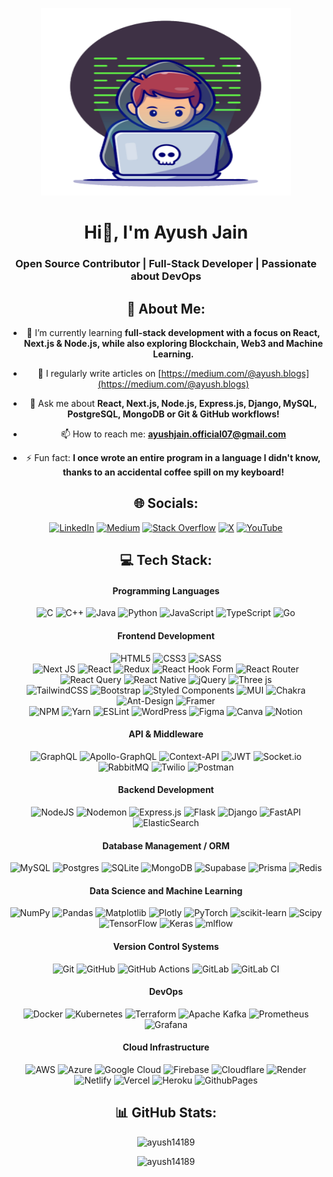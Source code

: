 <p align="center">
  <img src="avatar.svg" alt="avatar" width="400" height="300">
</p>

<h1 align="center">Hi👋, I'm Ayush Jain</h1>
<h3 align="center">Open Source Contributor | Full-Stack Developer | Passionate about DevOps</h3>
<div align="center">

## 💫 About Me:
<!--<img align='right' src="avatar.svg" alt="avatar" width="300" />-->
<!--- 🔭 I’m currently working on
- 👯 I’m looking to collaborate on
- 🤝 I’m looking for help with -->

<!--<div style="display: flex; justify-content: center; align-items: flex-start; margin-bottom: 20px;">
    <img align="right" src="avatar.svg" alt="avatar" width="300" style="margin-top: -20px; margin-bottom:20px"/>
</div>-->

<div>
    
- 🌱 I’m currently learning **full-stack development with a focus on React, Next.js & Node.js, while also exploring Blockchain, Web3 and Machine Learning.**
  
- 📝 I regularly write articles on [https://medium.com/@ayush.blogs](https://medium.com/@ayush.blogs)

- 💬 Ask me about **React, Next.js, Node.js, Express.js, Django, MySQL, PostgreSQL, MongoDB or Git & GitHub workflows!**

- 📫 How to reach me: **ayushjain.official07@gmail.com**

- ⚡ Fun fact: **I once wrote an entire program in a language I didn't know, thanks to an accidental coffee spill on my keyboard!**

</div>

## 🌐 Socials:
[![LinkedIn](https://img.shields.io/badge/LinkedIn-%230077B5.svg?logo=linkedin&logoColor=white)](https://linkedin.com/in/ayush-jain-techie) [![Medium](https://img.shields.io/badge/Medium-12100E?logo=medium&logoColor=white)](https://medium.com/@@ayush.blogs) [![Stack Overflow](https://img.shields.io/badge/-Stackoverflow-FE7A16?logo=stack-overflow&logoColor=white)](https://stackoverflow.com/users/22963243) [![X](https://img.shields.io/badge/X-black.svg?logo=X&logoColor=white)](https://x.com/ayushjain_14189) [![YouTube](https://img.shields.io/badge/YouTube-%23FF0000.svg?logo=YouTube&logoColor=white)](https://youtube.com/@@ayushjain_07) <!--[![Codepen](https://img.shields.io/badge/Codepen-000000?style=for-the-badge&logo=codepen&logoColor=white)](https://codepen.io/prcqdxzf-the-styleful)--> 

## 💻 Tech Stack:

#### Programming Languages
![C](https://img.shields.io/badge/c-%2300599C.svg?style=flat&logo=c&logoColor=white) ![C++](https://img.shields.io/badge/c++-%2300599C.svg?style=flat&logo=c%2B%2B&logoColor=white) ![Java](https://img.shields.io/badge/java-%23ED8B00.svg?style=flat&logo=openjdk&logoColor=white) ![Python](https://img.shields.io/badge/python-3670A0?style=flat&logo=python&logoColor=ffdd54) ![JavaScript](https://img.shields.io/badge/javascript-%23323330.svg?style=flat&logo=javascript&logoColor=%23F7DF1E) ![TypeScript](https://img.shields.io/badge/typescript-%23007ACC.svg?style=flat&logo=typescript&logoColor=white) ![Go](https://img.shields.io/badge/go-%2300ADD8.svg?style=flat&logo=go&logoColor=white)

#### Frontend Development
 ![HTML5](https://img.shields.io/badge/html5-%23E34F26.svg?style=flat&logo=html5&logoColor=white) ![CSS3](https://img.shields.io/badge/css3-%231572B6.svg?style=flat&logo=css3&logoColor=white) ![SASS](https://img.shields.io/badge/SASS-hotpink.svg?style=flat&logo=SASS&logoColor=white)
<br> ![Next JS](https://img.shields.io/badge/Next-black?style=flat&logo=next.js&logoColor=white) ![React](https://img.shields.io/badge/react-%2320232a.svg?style=flat&logo=react&logoColor=%2361DAFB) ![Redux](https://img.shields.io/badge/redux-%23593d88.svg?style=flat&logo=redux&logoColor=white) ![React Hook Form](https://img.shields.io/badge/React%20Hook%20Form-%23EC5990.svg?style=flat&logo=reacthookform&logoColor=white) ![React Router](https://img.shields.io/badge/React_Router-CA4245?style=flat&logo=react-router&logoColor=white) ![React Query](https://img.shields.io/badge/-React%20Query-FF4154?style=flat&logo=react%20query&logoColor=white) ![React Native](https://img.shields.io/badge/react_native-%2320232a.svg?style=flat&logo=react&logoColor=%2361DAFB) ![jQuery](https://img.shields.io/badge/jquery-%230769AD.svg?style=flat&logo=jquery&logoColor=white) ![Three js](https://img.shields.io/badge/threejs-black?style=flat&logo=three.js&logoColor=white)
<br> ![TailwindCSS](https://img.shields.io/badge/tailwindcss-%2338B2AC.svg?style=flat&logo=tailwind-css&logoColor=white) ![Bootstrap](https://img.shields.io/badge/bootstrap-%238511FA.svg?style=flat&logo=bootstrap&logoColor=white) ![Styled Components](https://img.shields.io/badge/styled--components-DB7093?style=flat&logo=styled-components&logoColor=white) ![MUI](https://img.shields.io/badge/MUI-%230081CB.svg?style=flat&logo=mui&logoColor=white) ![Chakra](https://img.shields.io/badge/chakra-%234ED1C5.svg?style=flat&logo=chakraui&logoColor=white) ![Ant-Design](https://img.shields.io/badge/-AntDesign-%230170FE?style=flat&logo=ant-design&logoColor=white) ![Framer](https://img.shields.io/badge/Framer-black?style=flat&logo=framer&logoColor=blue)
<br> ![NPM](https://img.shields.io/badge/NPM-%23CB3837.svg?style=flat&logo=npm&logoColor=white) ![Yarn](https://img.shields.io/badge/yarn-%232C8EBB.svg?style=flat&logo=yarn&logoColor=white) ![ESLint](https://img.shields.io/badge/ESLint-4B3263?style=flat&logo=eslint&logoColor=white) ![WordPress](https://img.shields.io/badge/WordPress-%23117AC9.svg?style=flat&logo=WordPress&logoColor=white) ![Figma](https://img.shields.io/badge/figma-%23F24E1E.svg?style=flat&logo=figma&logoColor=white) ![Canva](https://img.shields.io/badge/Canva-%2300C4CC.svg?style=flat&logo=Canva&logoColor=white) ![Notion](https://img.shields.io/badge/Notion-%23000000.svg?style=flat&logo=notion&logoColor=white)

#### API & Middleware
![GraphQL](https://img.shields.io/badge/-GraphQL-E10098?style=flat&logo=graphql&logoColor=white) ![Apollo-GraphQL](https://img.shields.io/badge/-ApolloGraphQL-311C87?style=flat&logo=apollo-graphql) ![Context-API](https://img.shields.io/badge/Context--Api-000000?style=flat&logo=react) ![JWT](https://img.shields.io/badge/JWT-black?style=flat&logo=JSON%20web%20tokens) ![Socket.io](https://img.shields.io/badge/Socket.io-black?style=flat&logo=socket.io&badgeColor=010101) ![RabbitMQ](https://img.shields.io/badge/rabbitmq-FF6600?style=flat&logo=rabbitmq&logoColor=white) ![Twilio](https://img.shields.io/badge/Twilio-F22F46?style=flat&logo=Twilio&logoColor=white) ![Postman](https://img.shields.io/badge/Postman-FF6C37?style=flat&logo=postman&logoColor=white)

#### Backend Development
![NodeJS](https://img.shields.io/badge/node.js-6DA55F?style=flat&logo=node.js&logoColor=white) ![Nodemon](https://img.shields.io/badge/NODEMON-%23323330.svg?style=flat&logo=nodemon&logoColor=%BBDEAD)  ![Express.js](https://img.shields.io/badge/express.js-%23404d59.svg?style=flat&logo=express&logoColor=%2361DAFB) ![Flask](https://img.shields.io/badge/flask-%23000.svg?style=flat&logo=flask&logoColor=white) ![Django](https://img.shields.io/badge/django-%23092E20.svg?style=flat&logo=django&logoColor=white) ![FastAPI](https://img.shields.io/badge/FastAPI-005571?style=flat&logo=fastapi) ![ElasticSearch](https://img.shields.io/badge/-ElasticSearch-005571?style=flat&logo=elasticsearch)

#### Database Management / ORM
![MySQL](https://img.shields.io/badge/mysql-4479A1.svg?style=flat&logo=mysql&logoColor=white) ![Postgres](https://img.shields.io/badge/postgres-%23316192.svg?style=flat&logo=postgresql&logoColor=white) ![SQLite](https://img.shields.io/badge/sqlite-%2307405e.svg?style=flat&logo=sqlite&logoColor=white) ![MongoDB](https://img.shields.io/badge/MongoDB-%234ea94b.svg?style=flat&logo=mongodb&logoColor=white) ![Supabase](https://img.shields.io/badge/Supabase-3ECF8E?style=flat&logo=supabase&logoColor=white) ![Prisma](https://img.shields.io/badge/Prisma-3982CE?style=flat&logo=Prisma&logoColor=white) ![Redis](https://img.shields.io/badge/redis-%23DD0031.svg?style=flat&logo=redis&logoColor=white)

#### Data Science and Machine Learning
![NumPy](https://img.shields.io/badge/numpy-%23013243.svg?style=flat&logo=numpy&logoColor=white) ![Pandas](https://img.shields.io/badge/pandas-%23150458.svg?style=flat&logo=pandas&logoColor=white) ![Matplotlib](https://img.shields.io/badge/Matplotlib-%23ffffff.svg?style=flat&logo=Matplotlib&logoColor=black) ![Plotly](https://img.shields.io/badge/Plotly-%233F4F75.svg?style=flat&logo=plotly&logoColor=white) ![PyTorch](https://img.shields.io/badge/PyTorch-%23EE4C2C.svg?style=flat&logo=PyTorch&logoColor=white) ![scikit-learn](https://img.shields.io/badge/scikit--learn-%23F7931E.svg?style=flat&logo=scikit-learn&logoColor=white) ![Scipy](https://img.shields.io/badge/SciPy-%230C55A5.svg?style=flat&logo=scipy&logoColor=%white) ![TensorFlow](https://img.shields.io/badge/TensorFlow-%23FF6F00.svg?style=flat&logo=TensorFlow&logoColor=white) ![Keras](https://img.shields.io/badge/Keras-%23D00000.svg?style=flat&logo=Keras&logoColor=white) ![mlflow](https://img.shields.io/badge/mlflow-%23d9ead3.svg?style=flat&logo=numpy&logoColor=blue)
<!--![Anaconda](https://img.shields.io/badge/Anaconda-%2344A833.svg?style=flat&logo=anaconda&logoColor=white) ![Power Bi](https://img.shields.io/badge/power_bi-F2C811?style=flat&logo=powerbi&logoColor=black)-->

#### Version Control Systems
![Git](https://img.shields.io/badge/git-%23F05033.svg?style=flat&logo=git&logoColor=white) ![GitHub](https://img.shields.io/badge/github-%23121011.svg?style=flat&logo=github&logoColor=white) ![GitHub Actions](https://img.shields.io/badge/github%20actions-%232671E5.svg?style=flat&logo=githubactions&logoColor=white) ![GitLab](https://img.shields.io/badge/gitlab-%23181717.svg?style=flat&logo=gitlab&logoColor=white) ![GitLab CI](https://img.shields.io/badge/gitlab%20CI-%23181717.svg?style=flat&logo=gitlab&logoColor=white)

#### DevOps
![Docker](https://img.shields.io/badge/docker-%230db7ed.svg?style=flat&logo=docker&logoColor=white) ![Kubernetes](https://img.shields.io/badge/kubernetes-%23326ce5.svg?style=flat&logo=kubernetes&logoColor=white) ![Terraform](https://img.shields.io/badge/terraform-%235835CC.svg?style=flat&logo=terraform&logoColor=white) ![Apache Kafka](https://img.shields.io/badge/Apache%20Kafka-000?style=flat&logo=apachekafka) ![Prometheus](https://img.shields.io/badge/Prometheus-E6522C?style=flat&logo=Prometheus&logoColor=white) ![Grafana](https://img.shields.io/badge/grafana-%23F46800.svg?style=flat&logo=grafana&logoColor=white)

#### Cloud Infrastructure
![AWS](https://img.shields.io/badge/AWS-%23FF9900.svg?style=flat&logo=amazon-aws&logoColor=white) ![Azure](https://img.shields.io/badge/azure-%230072C6.svg?style=flat&logo=microsoftazure&logoColor=white) ![Google Cloud](https://img.shields.io/badge/GoogleCloud-%234285F4.svg?style=flat&logo=google-cloud&logoColor=white) ![Firebase](https://img.shields.io/badge/firebase-%23039BE5.svg?style=flat&logo=firebase) ![Cloudflare](https://img.shields.io/badge/Cloudflare-F38020?style=flat&logo=Cloudflare&logoColor=white) ![Render](https://img.shields.io/badge/Render-%46E3B7.svg?style=flat&logo=render&logoColor=white) ![Netlify](https://img.shields.io/badge/netlify-%23000000.svg?style=flat&logo=netlify&logoColor=#00C7B7) ![Vercel](https://img.shields.io/badge/vercel-%23000000.svg?style=flat&logo=vercel&logoColor=white) ![Heroku](https://img.shields.io/badge/heroku-%23430098.svg?style=flat&logo=heroku&logoColor=white) ![GithubPages](https://img.shields.io/badge/github%20pages-121013?style=flat&logo=github&logoColor=white)

## 📊 GitHub Stats:
<!-- ![](https://github-readme-stats.vercel.app/api?username=ayush14189&theme=dark&hide_border=false&include_all_commits=false&count_private=true)
![](https://github-readme-streak-stats.herokuapp.com/?user=ayush14189&theme=dark&hide_border=false)
![](https://github-readme-stats.vercel.app/api/top-langs/?username=ayush14189&theme=dark&hide_border=false&include_all_commits=false&count_private=true&layout=compact)-->
<p><img src="https://github-readme-stats.vercel.app/api/top-langs/?username=ayush14189&theme=dark&hide_border=false&include_all_commits=false&count_private=true&layout=compact" alt="ayush14189" /></p>
<p><img src="https://github-readme-streak-stats.herokuapp.com/?user=ayush14189&theme=dark&hide_border=false" alt="ayush14189" /></p>
</div>
